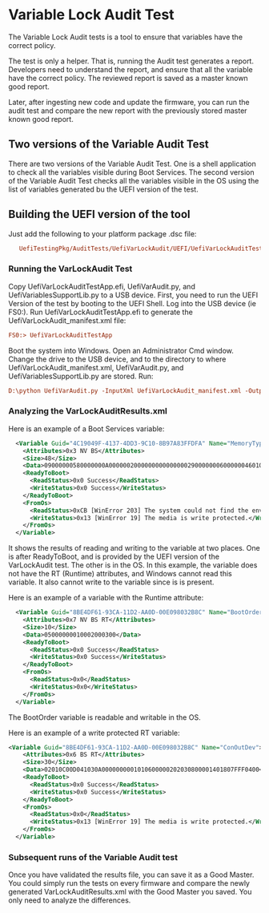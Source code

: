 # Variable Lock Audit Test

The Variable Lock Audit tests is a tool to ensure that variables have the correct policy.

The test is only a helper.
That is, running the Audit test generates a report.
Developers need to understand the report, and ensure that all the variable have the correct
policy.
The reviewed report is saved as a master known good report.

Later, after ingesting new code and update the firmware, you can run the audit test and compare the new report with the
previously stored master known good report.

## Two versions of the Variable Audit Test

There are two versions of the Variable Audit Test.
One is a shell application to check all the variables visible during Boot Services.
The second version of the Variable Audit Test checks all the variables visible in the OS using
the list of variables generated bu the UEFI version of the test.

## Building the UEFI version of the tool

Just add the following to your platform package .dsc file:

```ini
   UefiTestingPkg/AuditTests/UefiVarLockAudit/UEFI/UefiVarLockAuditTestApp.inf
```

### Running the VarLockAudit Test

Copy UefiVarLockAuditTestApp.efi, UefiVarAudit.py, and UefiVariablesSupportLib.py to a USB
device.
First, you need to run the UEFI Version of the test by booting to the UEFI Shell.
Log into the USB device (ie FS0:).
Run UefiVarLockAuditTestApp.efi to generate the UefiVarLockAudit_manifest.xml file:

```ini
FS0:> UefiVarLockAuditTestApp
```

Boot the system into Windows.
Open an Administrator Cmd window.
Change the drive to the USB device, and to the directory to where UefiVarLockAudit_manifest.xml,
UefiVarAudit.py, and UefiVariablesSupportLib.py are stored.
Run:

```ini
D:\python UefiVarAudit.py -InputXml UefiVarLockAudit_manifest.xml -OutputXml VarLockAuditResults.xml
```

### Analyzing the VarLockAuditResults.xml

Here is an example of a Boot Services variable:

```xml
  <Variable Guid="4C19049F-4137-4DD3-9C10-8B97A83FFDFA" Name="MemoryTypeInformation">
    <Attributes>0x3 NV BS</Attributes>
    <Size>48</Size>
    <Data>09000000580000000A000000200000000000000029000000060000004601000005000000B70000000F00000000000000</Data>
    <ReadyToBoot>
      <ReadStatus>0x0 Success</ReadStatus>
      <WriteStatus>0x0 Success</WriteStatus>
    </ReadyToBoot>
    <FromOs>
      <ReadStatus>0xCB [WinError 203] The system could not find the environment option that was entered.</ReadStatus>
      <WriteStatus>0x13 [WinError 19] The media is write protected.</WriteStatus>
    </FromOs>
  </Variable>
```

It shows the results of reading and writing to the variable at two places.  One is after
ReadyToBoot, and is provided by the UEFI version of the VarLockAudit test.  The other is in the OS.  In this example,
the variable does not have the RT (Runtime) attributes, and Windows cannot read this variable.
It also cannot write to the variable since is is present.

Here is an example of a variable with the Runtime attribute:

```xml
  <Variable Guid="8BE4DF61-93CA-11D2-AA0D-00E098032B8C" Name="BootOrder">
    <Attributes>0x7 NV BS RT</Attributes>
    <Size>10</Size>
    <Data>05000000010002000300</Data>
    <ReadyToBoot>
      <ReadStatus>0x0 Success</ReadStatus>
      <WriteStatus>0x0 Success</WriteStatus>
    </ReadyToBoot>
    <FromOs>
      <ReadStatus>0x0</ReadStatus>
      <WriteStatus>0x0</WriteStatus>
    </FromOs>
  </Variable>
````

The BootOrder variable is readable and writable in the OS.

Here is an example of a write protected RT variable:

```xml
<Variable Guid="8BE4DF61-93CA-11D2-AA0D-00E098032B8C" Name="ConOutDev">
    <Attributes>0x6 BS RT</Attributes>
    <Size>30</Size>
    <Data>02010C00D041030A0000000001010600000202030800001401807FFF0400</Data>
    <ReadyToBoot>
      <ReadStatus>0x0 Success</ReadStatus>
      <WriteStatus>0x0 Success</WriteStatus>
    </ReadyToBoot>
    <FromOs>
      <ReadStatus>0x0</ReadStatus>
      <WriteStatus>0x13 [WinError 19] The media is write protected.</WriteStatus>
    </FromOs>
  </Variable>
```

### Subsequent runs of the Variable Audit test

Once you have validated the results file, you can save it as a Good Master.
You could simply run the tests on every firmware and compare the newly generated VarLockAuditResults.xml
with the Good Master you saved.
You only need to analyze the differences.
